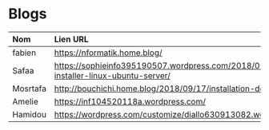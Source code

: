 # Blogs

| Nom   | Lien URL                    |
|:------------------|:----------------------------|
|   fabien                |       https://nformatik.home.blog/                      |
|   Safaa                 |      https://sophieinfo395190507.wordpress.com/2018/09/13/comment-installer-linux-ubuntu-server/   |
|   Mosrtafa               |       http://bouchichi.home.blog/2018/09/17/installation-de-linux-server    |
|   Amelie                |   https://inf104520118a.wordpress.com/
 |  Hamidou                 |  https://wordpress.com/customize/diallo630913082.wordpress.com | 
